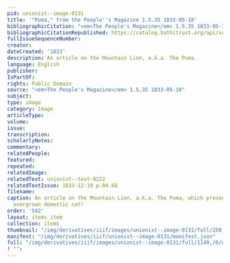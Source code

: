 ```yaml
---
pid: unionist--image-0131
title: '"Puma," from the People''s Magazine 1.5.35 1833-05-18'
bibliographicCitation: "<em>The People's Magazine</em> 1.5.35 1833-05-18"
bibliographicCitationRepublished: https://catalog.hathitrust.org/api/volumes/oclc/6497679.html
fullIssueSequenceNumber: 
creator: 
dateCreated: '1833'
description: An article on the Mountain Lion, a.k.a. The Puma.
language: English
publisher: 
IsPartOf: 
rights: Public Domain
source: "<em>The People's Magazine</em> 1.5.35 1833-05-18"
subject: 
type: image
category: Image
articleType: 
volume: 
issue: 
transcription: 
scholarlyNotes: 
commentary: 
relatedPeople: 
featured: 
repeated: 
relatedImage: 
relatedText: unionist--text-0222
relatedTextIssue: 1833-12-19 p.04.68
filename: 
caption: An article on the Mountain Lion, a.k.a. The Puma, which presents it as an
  overgrown domestic cat!
order: '542'
layout: items_item
collection: items
thumbnail: "/img/derivatives/iiif/images/unionist--image-0131/full/250,/0/default.jpg"
manifest: "/img/derivatives/iiif/unionist--image-0131/manifest.json"
full: "/img/derivatives/iiif/images/unionist--image-0131/full/1140,/0/default.jpg"
! '': 
---
```

